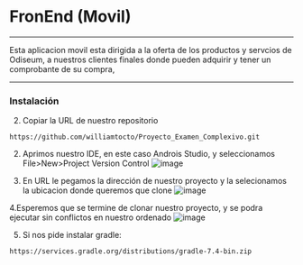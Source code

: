 # FronEnd (Movil)
***
Esta aplicacion movil esta dirigida a la oferta de los productos y servcios de Odiseum, a nuestros clientes finales 
donde pueden adquirir y tener un comprobante de su compra,
***
### Instalación
2. Copiar la URL de nuestro repositorio
```
https://github.com/williamtocto/Proyecto_Examen_Complexivo.git
```
2. Aprimos nuestro IDE, en este caso Androis Studio, y seleccionamos File>New>Project Version Control
![image](https://user-images.githubusercontent.com/90325961/204174049-a4821ee6-f73b-47c5-837a-ffc171351e5d.png)
		
3. En URL le pegamos la dirección de nuestro proyecto y la selecionamos la ubicacion donde queremos que clone
![image](https://user-images.githubusercontent.com/90325961/204174285-c204e837-3bf4-4e30-8fe4-48b97d1300ef.png)
		
4.Esperemos que se termine de clonar nuestro proyecto, y se podra ejecutar sin conflictos en nuestro ordenado
![image](https://user-images.githubusercontent.com/91645626/204190920-e256a675-127b-44f8-85a5-ecd050d372d8.png)
		
5. Si nos pide instalar gradle:
```
https://services.gradle.org/distributions/gradle-7.4-bin.zip
````
